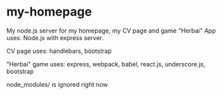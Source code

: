 # my-homepage
My node.js server for my homepage, my CV page and game "Herbai"
App uses:
Node.js with express server.

CV page uses:
handlebars, bootstrap

"Herbai" game uses:
express, webpack, babel, react.js, underscore.js, bootstrap

node_modules/ is ignored right now
